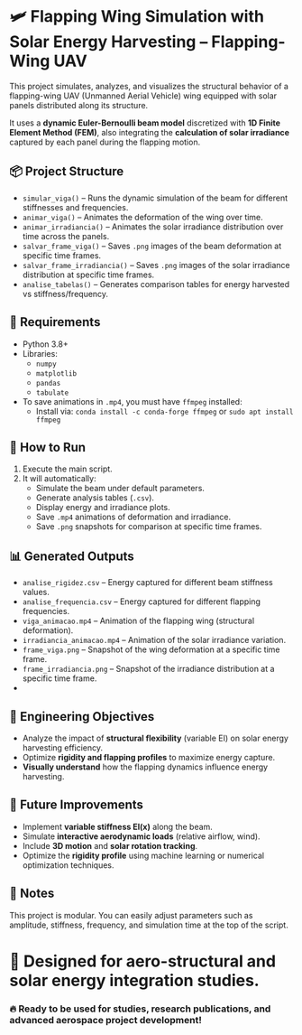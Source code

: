 # 🛩️ Flapping Wing Simulation with Solar Energy Harvesting – Flapping-Wing UAV

This project simulates, analyzes, and visualizes the structural behavior of a flapping-wing UAV (Unmanned Aerial Vehicle) wing equipped with solar panels distributed along its structure.

It uses a **dynamic Euler-Bernoulli beam model** discretized with **1D Finite Element Method (FEM)**, also integrating the **calculation of solar irradiance** captured by each panel during the flapping motion.


## 📦 Project Structure

- `simular_viga()` – Runs the dynamic simulation of the beam for different stiffnesses and frequencies.
- `animar_viga()` – Animates the deformation of the wing over time.
- `animar_irradiancia()` – Animates the solar irradiance distribution over time across the panels.
- `salvar_frame_viga()` – Saves `.png` images of the beam deformation at specific time frames.
- `salvar_frame_irradiancia()` – Saves `.png` images of the solar irradiance distribution at specific time frames.
- `analise_tabelas()` – Generates comparison tables for energy harvested vs stiffness/frequency.


## 🔧 Requirements

- Python 3.8+
- Libraries:
  - `numpy`
  - `matplotlib`
  - `pandas`
  - `tabulate`
- To save animations in `.mp4`, you must have `ffmpeg` installed:
  - Install via: `conda install -c conda-forge ffmpeg` or `sudo apt install ffmpeg`


## 🚀 How to Run

1. Execute the main script.
2. It will automatically:
   - Simulate the beam under default parameters.
   - Generate analysis tables (`.csv`).
   - Display energy and irradiance plots.
   - Save `.mp4` animations of deformation and irradiance.
   - Save `.png` snapshots for comparison at specific time frames.


## 📊 Generated Outputs

- `analise_rigidez.csv` – Energy captured for different beam stiffness values.
- `analise_frequencia.csv` – Energy captured for different flapping frequencies.
- `viga_animacao.mp4` – Animation of the flapping wing (structural deformation).
- `irradiancia_animacao.mp4` – Animation of the solar irradiance variation.
- `frame_viga.png` – Snapshot of the wing deformation at a specific time frame.
- `frame_irradiancia.png` – Snapshot of the irradiance distribution at a specific time frame.
- 

## 🎯 Engineering Objectives

- Analyze the impact of **structural flexibility** (variable EI) on solar energy harvesting efficiency.
- Optimize **rigidity and flapping profiles** to maximize energy capture.
- **Visually understand** how the flapping dynamics influence energy harvesting.


## 🧠 Future Improvements

- Implement **variable stiffness EI(x)** along the beam.
- Simulate **interactive aerodynamic loads** (relative airflow, wind).
- Include **3D motion** and **solar rotation tracking**.
- Optimize the **rigidity profile** using machine learning or numerical optimization techniques.

## 📌 Notes
This project is modular. You can easily adjust parameters such as amplitude, stiffness, frequency, and simulation time at the top of the script.

# 🚀 Designed for aero-structural and solar energy integration studies.
### 🔥 Ready to be used for studies, research publications, and advanced aerospace project development!
